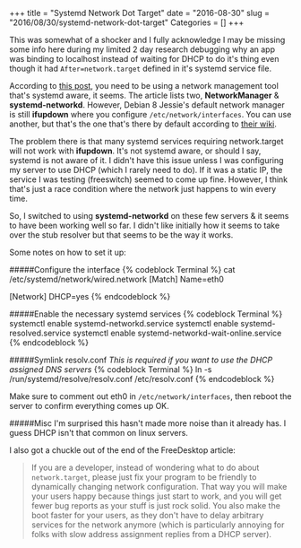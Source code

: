 +++
title = "Systemd Network Dot Target"
date = "2016-08-30"
slug = "2016/08/30/systemd-network-dot-target"
Categories = []
+++

This was somewhat of a shocker and I fully acknowledge I may be missing some info here during my limited 2 day research debugging why an app was binding to localhost instead of waiting for DHCP to do it's thing even though it had `After=network.target` defined in it's systemd service file.

<!-- more -->

According to [this post](https://www.freedesktop.org/wiki/Software/systemd/NetworkTarget/), you need to be using a network management tool that's systemd aware, it seems.  The article lists two, **NetworkManager** & **systemd-networkd**.  However, Debian 8 Jessie's default network manager is still **ifupdown** where you configure `/etc/network/interfaces`.  You can use another, but that's the one that's there by default according to [their wiki](https://wiki.debian.org/NetworkConfiguration).

The problem there is that many systemd services requiring network.target will not work with **ifupdown**.  It's not systemd aware, or should I say, systemd is not aware of it.  I didn't have this issue unless I was configuring my server to use DHCP (which I rarely need to do).  If it was a static IP, the service I was testing (freeswitch) seemed to come up fine.  However, I think that's just a race condition where the network just happens to win every time.

So, I switched to using **systemd-networkd** on these few servers & it seems to have been working well so far.  I didn't like initially how it seems to take over the stub resolver but that seems to be the way it works.

Some notes on how to set it up:

#####Configure the interface
{% codeblock Terminal %}
cat /etc/systemd/network/wired.network 
[Match]
Name=eth0

[Network]
DHCP=yes
{% endcodeblock %}

#####Enable the necessary systemd services
{% codeblock Terminal %}
systemctl enable systemd-networkd.service
systemctl enable systemd-resolved.service
systemctl enable systemd-networkd-wait-online.service
{% endcodeblock %}

#####Symlink resolv.conf
*This is required if you want to use the DHCP assigned DNS servers*
{% codeblock Terminal %}
ln -s /run/systemd/resolve/resolv.conf /etc/resolv.conf
{% endcodeblock %}

Make sure to comment out eth0 in `/etc/network/interfaces`, then reboot the server to confirm everything comes up OK.

#####Misc
I'm surprised this hasn't made more noise than it already has.  I guess DHCP isn't that common on linux servers.

I also got a chuckle out of the end of the FreeDesktop article:
>If you are a developer, instead of wondering what to do about `network.target`, please just fix your program to be friendly to dynamically changing network configuration. That way you will make your users happy because things just start to work, and you will get fewer bug reports as your stuff is just rock solid. You also make the boot faster for your users, as they don't have to delay arbitrary services for the network anymore (which is particularly annoying for folks with slow address assignment replies from a DHCP server).
